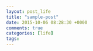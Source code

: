 ```yaml
---
layout: post_life
title: "sample-post"
date: 2015-10-06 08:28:30 +0000
comments: true
categories: [life]
tags: 
---
```


